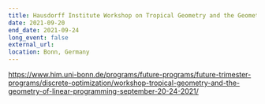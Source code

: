 ```yaml
---
title: Hausdorff Institute Workshop on Tropical Geometry and the Geometry of Linear Programming 
date: 2021-09-20
end_date: 2021-09-24
long_event: false
external_url: 
location: Bonn, Germany
---
```

https://www.him.uni-bonn.de/programs/future-programs/future-trimester-programs/discrete-optimization/workshop-tropical-geometry-and-the-geometry-of-linear-programming-september-20-24-2021/